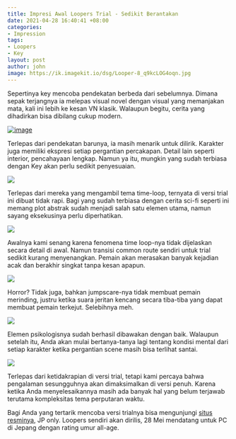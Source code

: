 ```yaml
---
title: Impresi Awal Loopers Trial - Sedikit Berantakan
date: 2021-04-28 16:40:41 +08:00
categories:
- Impression
tags:
- Loopers
- Key
layout: post
author: john
image: https://ik.imagekit.io/dsg/Looper-8_q9kcLOG4oqn.jpg
---
```


Sepertinya key mencoba pendekatan berbeda dari sebelumnya. Dimana sepak terjangnya ia melepas visual novel dengan visual yang memanjakan mata, kali ini lebih ke kesan VN klasik. Walaupun begitu, cerita yang dihadirkan bisa dibilang cukup modern.

<a href="https://ik.imagekit.io/dsg/Looper-4_ei-_uLF-Tic-.jpg" class="glightbox">
<img src="https://ik.imagekit.io/dsg/Looper-4_ei-_uLF-Tic-.jpg" alt="image" />
</a>

Terlepas dari pendekatan barunya, ia masih menarik untuk dilirik. Karakter juga memiliki ekspresi setiap pergantian percakapan. Detail lain seperti interior, pencahayaan lengkap. Namun ya itu, mungkin yang sudah terbiasa dengan Key akan perlu sedikit penyesuaian.

![](https://ik.imagekit.io/dsg/Looper-10_W4Aj0GIiq.jpg)

Terlepas dari mereka yang mengambil tema time-loop, ternyata di versi trial ini dibuat tidak rapi. Bagi yang sudah terbiasa dengan cerita sci-fi seperti ini memang plot abstrak sudah menjadi salah satu elemen utama, namun sayang eksekusinya perlu diperhatikan.

![](https://ik.imagekit.io/dsg/Looper-3_Qc3ak5hf9S.jpg)

Awalnya kami senang karena fenomena time loop-nya tidak dijelaskan secara detail di awal. Namun transisi common route sendiri untuk trial sedikit kurang menyenangkan. Pemain akan merasakan banyak kejadian acak dan berakhir singkat tanpa kesan apapun.

![](https://ik.imagekit.io/dsg/Looper-5_aeDxHiQfb.jpg)

Horror? Tidak juga, bahkan jumpscare-nya tidak membuat pemain merinding, justru ketika suara jeritan kencang secara tiba-tiba yang dapat membuat pemain terkejut. Selebihnya meh.

![](https://ik.imagekit.io/dsg/Looper-6_cWjhthhrf.jpg)

Elemen psikologisnya sudah berhasil dibawakan dengan baik. Walaupun setelah itu, Anda akan mulai bertanya-tanya lagi tentang kondisi mental dari setiap karakter ketika pergantian scene masih bisa terlihat santai.

![](https://ik.imagekit.io/dsg/Looper-12_HyReDOu2h.jpg)

Terlepas dari ketidakrapian di versi trial, tetapi kami percaya bahwa pengalaman sesungguhnya akan dimaksimalkan di versi penuh. Karena ketika Anda menyelesaikannya masih ada banyak hal yang belum terjawab terutama kompleksitas tema perputaran waktu.

Bagi Anda yang tertarik mencoba versi trialnya bisa mengunjungi [situs resminya](https://key.visualarts.gr.jp/kinetic/loopers/#download), JP only. Loopers sendiri akan dirilis, 28 Mei mendatang untuk PC di Jepang dengan rating umur all-age.